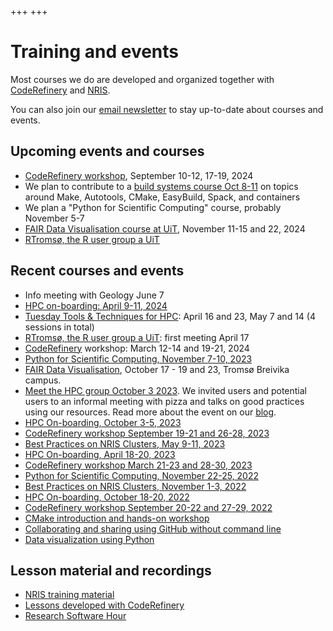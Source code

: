 +++
+++

# Training and events

Most courses we do are developed and organized together with
[CodeRefinery](https://coderefinery.org/) and
[NRIS](https://documentation.sigma2.no/).

You can also join our [email newsletter](@/contact.md) to stay up-to-date about
courses and events.


## Upcoming events and courses

- [CodeRefinery workshop](https://coderefinery.github.io/2024-09-10-workshop/), September 10-12, 17-19, 2024
- We plan to contribute to a
  [build systems course Oct 8-11](https://www.kth.se/form/build-systems-course-and-hackathon-part-i)
  on topics around Make, Autotools, CMake, EasyBuild, Spack, and containers
- We plan a "Python for Scientific Computing" course, probably November 5-7
- [FAIR Data Visualisation course at UiT](https://uit.no/tavla/artikkel/850361/fair_data_visualisation_-_phd_course_2_ects), November 11-15 and 22, 2024
- [RTromsø, the R user group a UiT](https://uit-no.github.io/rtromso/)


## Recent courses and events

- Info meeting with Geology June 7
- [HPC on-boarding: April 9-11, 2024](https://documentation.sigma2.no/training/events/2024-04-hpc-on-boarding.html)
- [Tuesday Tools & Techniques for HPC](https://scicomp.aalto.fi/training/scip/ttt4hpc-2024/): April 16 and 23, May 7 and 14 (4 sessions in total)
- [RTromsø, the R user group a UiT](https://uit-no.github.io/rtromso/): first meeting April 17
- [CodeRefinery](https://coderefinery.org/) workshop: March 12-14 and 19-21, 2024
- [Python for Scientific Computing, November 7-10, 2023](https://aaltoscicomp.github.io/python-for-scicomp/)
- [FAIR Data Visualisation](https://uit.no/tavla/artikkel/823818/fair_data_visualisation), October 17 - 19 and 23, Tromsø Breivika campus.
- [Meet the HPC group October 3 2023](@/events/outreach2023.md). We invited users and potential users to an informal meeting with pizza and talks on good practices using our resources. Read more about the event on our [blog](@/blog/2023-outreach-event.md).
- [HPC On-boarding, October 3-5, 2023](https://documentation.sigma2.no/training/events/2023-10-hpc-on-boarding.html)
- [CodeRefinery workshop September 19-21 and 26-28, 2023](https://coderefinery.github.io/2023-09-19-workshop/)
- [Best Practices on NRIS Clusters, May 9-11, 2023](https://documentation.sigma2.no/training/events/2023-05-best-practices-on-NRIS-clusters.html)
- [HPC On-boarding, April 18-20, 2023](https://documentation.sigma2.no/training/events/2023-04-hpc-on-boarding.html)
- [CodeRefinery workshop March 21-23 and 28-30, 2023](https://coderefinery.org/workshops/upcoming/)
- [Python for Scientific Computing, November 22-25, 2022](https://scicomp.aalto.fi/training/scip/python-for-scicomp-2022/)
- [Best Practices on NRIS Clusters, November 1-3, 2022](https://documentation.sigma2.no/training/events.html)
- [HPC On-boarding, October 18-20, 2022](https://documentation.sigma2.no/training/events.html)
- [CodeRefinery workshop September 20-22 and 27-29, 2022](https://coderefinery.github.io/2022-09-20-workshop/)
- [CMake introduction and hands-on workshop](https://coderefinery.github.io/cmake-workshop/)
- [Collaborating and sharing using GitHub without command line](https://coderefinery.github.io/github-without-command-line/)
- [Data visualization using Python](https://coderefinery.github.io/data-visualization-python/)


## Lesson material and recordings

- [NRIS training material](https://documentation.sigma2.no/training/material.html)
- [Lessons developed with CodeRefinery](https://coderefinery.org/lessons/)
- [Research Software Hour](https://researchsoftwarehour.github.io/)
